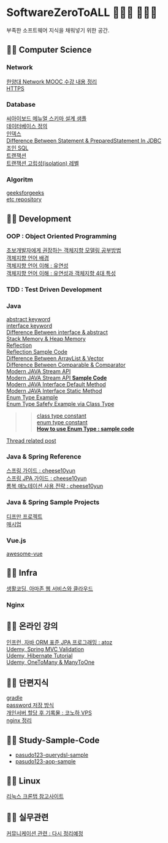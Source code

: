 # SoftwareZeroToALL 👨🏻‍💻 👩🏻‍💻 
부족한 소프트웨어 지식을 채워넣기 위한 공간.

## 👨‍🚀 Computer Science
### Network
[한양대 Network MOOC 수강 내용 정리](https://github.com/pasudo123/SoftwareZeroToALL/blob/master/Network/Network%20MOOC.md)<br>
[HTTPS](https://github.com/pasudo123/SoftwareZeroToALL/blob/master/Book%20%26%20Memo/HTTP%20%EC%99%84%EB%B2%BD%EA%B0%80%EC%9D%B4%EB%93%9C/HTTPS.md)<br>

### Database
[씨아이보드 메뉴얼 스키마 설계 샘플](http://www.ciboard.co.kr/manual/tables)<br>
[데이터베이스 정의](https://github.com/pasudo123/SoftwareZeroToALL/blob/master/Database/Database.md)<br>
[인덱스](https://github.com/pasudo123/SoftwareZeroToALL/blob/master/Database/Database%20Index.md)<br>
[Difference Between Statement & PreparedStatement In JDBC](https://github.com/pasudo123/SoftwareZeroToALL/blob/master/Database/Difference%20Between%20Statement%20And%20PreparedStatement%20In%20JDBC.md)<br>
[조인 SQL](https://github.com/pasudo123/SoftwareZeroToALL/blob/master/Database/Join%20(SQL).md)<br>
[트랜잭션](https://github.com/pasudo123/SoftwareZeroToALL/blob/master/Database/Transaction.md)<br>
[트랜잭션 고립성(isolation) 레벨](https://github.com/pasudo123/SoftwareZeroToALL/blob/master/Database/Transaction%20Isolation%20Levels.md)<br>

### Algoritm
[geeksforgeeks](https://github.com/pasudo123/Algorithms/tree/master/GeeksForGeeks)<br>
[etc repository](https://github.com/pasudo123/Algorithms)<br>

## 👨‍🚀 Development
### OOP : Object Oriented Programming
[초보개발자에게 권장하는 객체지향 모델링 공부방법](https://okky.kr/article/358197)<br>
[객체지향 언어 배경](https://github.com/pasudo123/SoftwareZeroToALL/blob/master/Object%20Oriented%20Programming/%EA%B0%9D%EC%B2%B4%EC%A7%80%ED%96%A5%20%EC%96%B8%EC%96%B4%EC%9D%98%20%EB%93%B1%EC%9E%A5.md)<br>
[객체지향 언어 이해 : 유연성](https://github.com/pasudo123/SoftwareZeroToALL/blob/master/Object%20Oriented%20Programming/%EA%B0%9D%EC%B2%B4%EC%A7%80%ED%96%A5%20%EC%96%B8%EC%96%B4%EC%9D%98%20%EC%98%AC%EB%B0%94%EB%A5%B8%20%EC%9D%B4%ED%95%B4_%EC%9C%A0%EC%97%B0%EC%84%B1%20%EB%B0%8F%20%EC%B6%94%EA%B0%80%ED%8A%B9%EC%A7%95.md)<br>
[객체지향 언어 이해 : 유연성과 객체지향 4대 특성](https://github.com/pasudo123/SoftwareZeroToALL/blob/master/Object%20Oriented%20Programming/%EA%B0%9D%EC%B2%B4%EC%A7%80%ED%96%A5%20%EC%96%B8%EC%96%B4%EC%9D%98%20%EC%98%AC%EB%B0%94%EB%A5%B8%20%EC%9D%B4%ED%95%B4_%EC%9C%A0%EC%97%B0%EC%84%B1%20%EB%B0%8F%20%EC%B6%94%EA%B0%80%ED%8A%B9%EC%A7%95.md)<br>

### TDD : Test Driven Development

### Java
[abstract keyword](https://github.com/pasudo123/LearnJava/blob/master/JavaBasics/AbstractEx.java)<br>
[interface keyword](https://github.com/pasudo123/LearnJava/blob/master/JavaBasics/InterfaceEx.java)<br>
[Difference Between interface & abstract](https://github.com/pasudo123/LearnJava/blob/master/JavaBasics/BetweenInterfaceAbstract.java)<br>
[Stack Memory & Heap Memory](https://github.com/pasudo123/LearnJava/blob/master/AdvancedTopics/Memory.java)<br>
[Reflection](https://github.com/pasudo123/LearnJava/blob/master/AdvancedTopics/Reflection.java)<br>
[Reflection Sample Code](https://github.com/pasudo123/LearnJava/blob/master/AdvancedTopics/ReflectionSimple.java)<br>
[Difference Between ArrayList & Vector](https://github.com/pasudo123/LearnJava/blob/master/AdvancedTopics/ArrayListVector.java)<br>
[Difference Between Comparable & Comparator](https://github.com/pasudo123/LearnJava/blob/master/AdvancedTopics/CompareExercise.java)<br>
[Modern JAVA Stream API](https://github.com/pasudo123/LearnJava/blob/master/AdvancedTopics/StreamAPIExplain.java)<br>
[Modern JAVA Stream API __Sample Code__](https://github.com/pasudo123/LearnJava/blob/master/AdvancedTopics/StreamAPIExample.java)<br>
[Modern JAVA Interface Default Method](https://github.com/pasudo123/LearnJava/blob/master/JavaBasics/Java8InterfaceChanges01.java)<br>
[Modern JAVA Interface Static Method](https://github.com/pasudo123/LearnJava/blob/master/JavaBasics/Java8InterfaceChanges02.java)<br>
[Enum Type Example](https://github.com/pasudo123/LearnJava/blob/master/Enum/ThreadStatesEnum.java)<br>
[Enum Type Safefy Example via Class Type](https://github.com/pasudo123/LearnJava/blob/master/Enum/ThreadStatesConstant.java)<br>
>> [class type constant](https://github.com/pasudo123/LearnJava/blob/master/Enum/ThreadStatesConstant.java)<br>
>> [enum type constant](https://github.com/pasudo123/LearnJava/blob/master/Enum/ThreadStates.java)<br>
>> [__How to use Enum Type : sample code__](https://github.com/pasudo123/LearnJava/blob/master/Enum/JavaEnumExamples.java)<br>
  
[Thread related post](https://github.com/pasudo123/LearnJava/blob/master/README.md)

### Java & Spring Reference 
[스프링 가이드 : cheese10yun](https://github.com/cheese10yun/spring-guide)<br>
[스프링 JPA 가이드 : cheese10yun](https://github.com/cheese10yun/spring-jpa-best-practices)<br>
[롬복 애노테이션 사용 전략 : cheese10yun](https://www.popit.kr/%EC%8B%A4%EB%AC%B4%EC%97%90%EC%84%9C-lombok-%EC%82%AC%EC%9A%A9%EB%B2%95/)<br>

### Java & Spring Sample Projects
[디프만 프로젝트](https://github.com/depromeet)<br>
[매시업](https://github.com/mash-up-kr)<br>

### Vue.js
[awesome-vue](https://github.com/vuejs/awesome-vue)<br>

## 👨‍🚀 Infra 
[생활코딩, 아마존 웹 서비스와 클라우드](https://github.com/pasudo123/SoftwareZeroToALL/blob/master/Service%20infra/Amazone%20Web%20Service.md)<br>

### Nginx

## 👨‍🚀 온라인 강의
[인프런, 자바 ORM 표준 JPA 프로그래밍 : atoz](https://github.com/pasudo123/SoftwareZeroToALL/blob/master/Inflearn/README.md)<br>
[Udemy, Spring MVC Validation](https://github.com/pasudo123/SoftwareZeroToALL/blob/master/Udemy/Spring%20MVC%20Validation.md)<br>
[Udemy, Hibernate Tutorial](https://github.com/pasudo123/SoftwareZeroToALL/blob/master/Udemy/Hibernate%20tutorial.md)<br>
[Udemy, OneToMany & ManyToOne](https://github.com/pasudo123/SoftwareZeroToALL/blob/master/Udemy/Hibernate%20-%20%40OneToMany%20%26%20%40ManyToOne.md)<br>

## 👨‍🚀 단편지식
[gradle](https://github.com/pasudo123/SoftwareZeroToALL/tree/master/Piece/gradle)<br>
[password 저장 방식](https://github.com/pasudo123/SoftwareZeroToALL/blob/master/Piece/20191027%20%ED%8C%A8%EC%8A%A4%EC%9B%8C%EB%93%9C%20%EC%A0%80%EC%9E%A5.md)<br>
[개인서버 할당 후 기록물 : 코노하 VPS](https://github.com/pasudo123/SoftwareZeroToALL/blob/master/Piece/20191114%20VPS.md)<br>
[nginx 정리](https://github.com/pasudo123/SoftwareZeroToALL/blob/master/Piece/nginx%20%EC%A0%95%EB%A6%AC.md)<br>

## 👨‍🚀 Study-Sample-Code
- [pasudo123-querydsl-sample](https://github.com/pasudo123/pasudo123-querydsl-sample)
- [pasudo123-aop-sample](https://github.com/pasudo123/pasudo123-aop-sample)

## 👨‍🚀 Linux
[리눅스 크론탭 참고사이트](https://crontab.guru/)<br>

## 👨‍🚀 실무관련
[커뮤니케이션 관련 : 다시 정리예정](https://github.com/pasudo123/SoftwareZeroToALL/blob/master/%EA%B0%9C%EC%9D%B8%EC%83%9D%EA%B0%81/%EB%82%98%EC%9D%98%20%EC%BB%A4%EB%AE%A4%EB%8B%88%EC%BC%80%EC%9D%B4%EC%85%98.md)<br>
